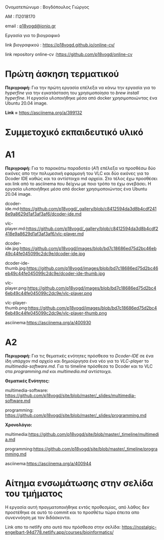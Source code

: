 Ονοματεπώνυμο : Βογδόπουλος Γιώργος

ΑΜ : Π2018170

email : p18vogd@ionio.gr

Εργασία για το βιογραφικό 

link βιογραφικού : https://p18vogd.github.io/online-cv/


link repository online-cv :https://github.com/p18vogd/online-cv

# Πρώτη άσκηση τερματικού 

**Περιγραφή:** Για την πρώτη εργασία επέλεξα να κάνω την εργασία για το *hyperfine* για την εγκατάσταση του χρησιμοποίησα το *brew install hyperfine*. Η εργασία υλοποιήθηκε μέσα από docker χρησιμοποιώντας ένα Ubuntu 20.04 image.

**Link =** https://asciinema.org/a/399132   

# Συμμετοχικό εκπαιδευτικό υλικό

# A1 #

**Περιγραφή:** Για το παρακάτω παραδοτέο (*Α1*) επέλεξα να προσθέσω δύο εικόνες απο την πολυμεσική εφαρμογή του VLC και δύο εικόνες για το Dcoder IDE καθώς και τα αντίστοιχα md αρχεία. Στο τέλος έχω προσθέσει και link από το asciinema που δείχνω με ποιο τρόπο τα έχω ανεβάσει. Η εργασία υλοποιήθηκε μέσα από docker χρησιμοποιώντας ένα Ubuntu 20.04 image.


dcoder-ide.md:https://github.com/p18vogd/_gallery/blob/c8412594da3d8b4cdf2418e9a8629d1af3af3af6/dcoder-ide.md


vlc-player.md:https://github.com/p18vogd/_gallery/blob/c8412594da3d8b4cdf2418e9a8629d1af3af3af6/vlc-player.md


dcoder-ide.jpg:https://github.com/p18vogd/images/blob/bd7c18686ed75d2bc46eb49c44fe045099c2dc9e/dcoder-ide.jpg


dcoder-ide-thumb.jpg:https://github.com/p18vogd/images/blob/bd7c18686ed75d2bc46eb49c44fe045099c2dc9e/dcoder-ide-thumb.jpg


vlc-player.png:https://github.com/p18vogd/images/blob/bd7c18686ed75d2bc46eb49c44fe045099c2dc9e/vlc-player.png


vlc-player-thumb.png:https://github.com/p18vogd/images/blob/bd7c18686ed75d2bc46eb49c44fe045099c2dc9e/vlc-player-thumb.png


asciinema:https://asciinema.org/a/400930

# A2 #
**Περιγραφή:** Για τις θεματικές ενότητες πρόσθεσα το *Dcoder-IDE* σε ένα ίδη υπάρχον md αρχείο και δημιούργησα ένα νέο για το *VLC-player* το *multimedia-software.md*. Για το timeline πρόσθεσα το Dcoder και το VLC στα *programming.md* και *multimedia.md* αντίστοιχα.

**Θεματικές Ενότητες:**

multimedia-software: https://github.com/p18vogd/site/blob/master/_slides/multimedia-software.md


programming: https://github.com/p18vogd/site/blob/master/_slides/programming.md

**Χρονολόγιο:**


multimedia:https://github.com/p18vogd/site/blob/master/_timeline/multimedia.md



programming:https://github.com/p18vogd/site/blob/master/_timeline/programming.md

asciinema:https://asciinema.org/a/400944




# Αίτημα ενσωμάτωσης στην σελίδα του τμήματος #
Η εργασία αυτή πραγματοποιήθηκε εντός προθεσμίας, από λάθος δεν προστέθηκε σε αυτό το commit και το προσθέτω τώρα έπειτα απο συνεννόηση με τον διδάσκοντα.


Link απο το netlify απο αυτό που πρόσθεσα στην σελίδα: https://nostalgic-engelbart-94d778.netlify.app/courses/bioinformatics/

